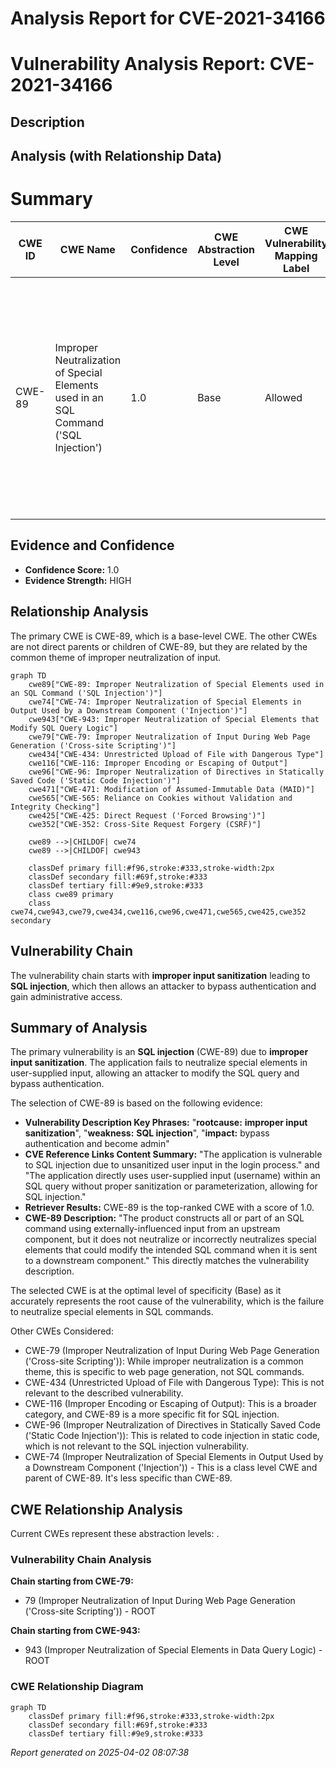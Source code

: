 # Analysis Report for CVE-2021-34166

# Vulnerability Analysis Report: CVE-2021-34166

## Description



## Analysis (with Relationship Data)

# Summary
| CWE ID | CWE Name | Confidence | CWE Abstraction Level | CWE Vulnerability Mapping Label | CWE-Vulnerability Mapping Notes |
|---|---|---|---|---|---|
| CWE-89 | Improper Neutralization of Special Elements used in an SQL Command ('SQL Injection') | 1.0 | Base | Allowed | Primary CWE. The application constructs an SQL command using externally-influenced input without proper neutralization of special elements, allowing modification of the intended SQL command. |

## Evidence and Confidence

*   **Confidence Score:** 1.0
*   **Evidence Strength:** HIGH

## Relationship Analysis
The primary CWE is CWE-89, which is a base-level CWE. The other CWEs are not direct parents or children of CWE-89, but they are related by the common theme of improper neutralization of input.

```mermaid
graph TD
    cwe89["CWE-89: Improper Neutralization of Special Elements used in an SQL Command ('SQL Injection')"]
    cwe74["CWE-74: Improper Neutralization of Special Elements in Output Used by a Downstream Component ('Injection')"]
    cwe943["CWE-943: Improper Neutralization of Special Elements that Modify SQL Query Logic"]
    cwe79["CWE-79: Improper Neutralization of Input During Web Page Generation ('Cross-site Scripting')"]
    cwe434["CWE-434: Unrestricted Upload of File with Dangerous Type"]
    cwe116["CWE-116: Improper Encoding or Escaping of Output"]
    cwe96["CWE-96: Improper Neutralization of Directives in Statically Saved Code ('Static Code Injection')"]
    cwe471["CWE-471: Modification of Assumed-Immutable Data (MAID)"]
    cwe565["CWE-565: Reliance on Cookies without Validation and Integrity Checking"]
    cwe425["CWE-425: Direct Request ('Forced Browsing')"]
    cwe352["CWE-352: Cross-Site Request Forgery (CSRF)"]

    cwe89 -->|CHILDOF| cwe74
    cwe89 -->|CHILDOF| cwe943

    classDef primary fill:#f96,stroke:#333,stroke-width:2px
    classDef secondary fill:#69f,stroke:#333
    classDef tertiary fill:#9e9,stroke:#333
    class cwe89 primary
    class cwe74,cwe943,cwe79,cwe434,cwe116,cwe96,cwe471,cwe565,cwe425,cwe352 secondary
```

## Vulnerability Chain
The vulnerability chain starts with **improper input sanitization** leading to **SQL injection**, which then allows an attacker to bypass authentication and gain administrative access.

## Summary of Analysis
The primary vulnerability is an **SQL injection** (CWE-89) due to **improper input sanitization**. The application fails to neutralize special elements in user-supplied input, allowing an attacker to modify the SQL query and bypass authentication.

The selection of CWE-89 is based on the following evidence:

-   **Vulnerability Description Key Phrases:** "**rootcause:** **improper input sanitization**", "**weakness:** **SQL injection**", "**impact:** bypass authentication and become admin"
-   **CVE Reference Links Content Summary:** "The application is vulnerable to SQL injection due to unsanitized user input in the login process." and "The application directly uses user-supplied input (username) within an SQL query without proper sanitization or parameterization, allowing for SQL injection."
-   **Retriever Results:** CWE-89 is the top-ranked CWE with a score of 1.0.
-   **CWE-89 Description:** "The product constructs all or part of an SQL command using externally-influenced input from an upstream component, but it does not neutralize or incorrectly neutralizes special elements that could modify the intended SQL command when it is sent to a downstream component." This directly matches the vulnerability description.

The selected CWE is at the optimal level of specificity (Base) as it accurately represents the root cause of the vulnerability, which is the failure to neutralize special elements in SQL commands.

Other CWEs Considered:

*   CWE-79 (Improper Neutralization of Input During Web Page Generation ('Cross-site Scripting')): While improper neutralization is a common theme, this is specific to web page generation, not SQL commands.
*   CWE-434 (Unrestricted Upload of File with Dangerous Type): This is not relevant to the described vulnerability.
*   CWE-116 (Improper Encoding or Escaping of Output): This is a broader category, and CWE-89 is a more specific fit for SQL injection.
*   CWE-96 (Improper Neutralization of Directives in Statically Saved Code ('Static Code Injection')): This is related to code injection in static code, which is not relevant to the SQL injection vulnerability.
* CWE-74 (Improper Neutralization of Special Elements in Output Used by a Downstream Component ('Injection')) - This is a class level CWE and parent of CWE-89. It's less specific than CWE-89.


## CWE Relationship Analysis

Current CWEs represent these abstraction levels: .


### Vulnerability Chain Analysis

**Chain starting from CWE-79:**
- 79 (Improper Neutralization of Input During Web Page Generation ('Cross-site Scripting')) - ROOT


**Chain starting from CWE-943:**
- 943 (Improper Neutralization of Special Elements in Data Query Logic) - ROOT



### CWE Relationship Diagram

```mermaid
graph TD
    classDef primary fill:#f96,stroke:#333,stroke-width:2px
    classDef secondary fill:#69f,stroke:#333
    classDef tertiary fill:#9e9,stroke:#333
```



*Report generated on 2025-04-02 08:07:38*
